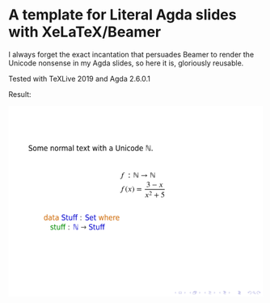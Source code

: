 # A template for Literal Agda slides with XeLaTeX/Beamer

I always forget the exact incantation that persuades Beamer to render the
Unicode nonsense in my Agda slides, so here it is, gloriously reusable.

Tested with TeXLive 2019 and Agda 2.6.0.1

Result:

![Slide with Agda code](talk.png)
